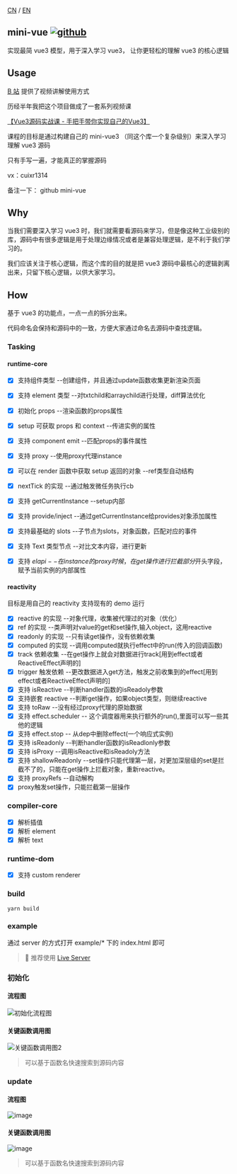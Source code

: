 [CN](README.md) / [EN](README_EN.md)

## mini-vue  [![github](https://img.shields.io/badge/%E5%82%AC%E5%AD%A6%E7%A4%BE-mini--vue-blue)](https://github.com/cuixiaorui/mini-vue)

实现最简 vue3 模型，用于深入学习 vue3， 让你更轻松的理解 vue3 的核心逻辑

## Usage

[B 站](https://www.bilibili.com/video/BV1Zy4y1J73E) 提供了视频讲解使用方式

历经半年我把这个项目做成了一套系列视频课

[【Vue3源码实战课 - 手把手带你实现自己的Vue3】](https://cua.h5.xeknow.com/s/xDWLc)

课程的目标是通过构建自己的 mini-vue3 （同这个库一个复杂级别）来深入学习理解 vue3 源码

只有手写一遍，才能真正的掌握源码

vx：cuixr1314

备注一下： github mini-vue

## Why

当我们需要深入学习 vue3 时，我们就需要看源码来学习，但是像这种工业级别的库，源码中有很多逻辑是用于处理边缘情况或者是兼容处理逻辑，是不利于我们学习的。

我们应该关注于核心逻辑，而这个库的目的就是把 vue3 源码中最核心的逻辑剥离出来，只留下核心逻辑，以供大家学习。

## How

基于 vue3 的功能点，一点一点的拆分出来。

代码命名会保持和源码中的一致，方便大家通过命名去源码中查找逻辑。

### Tasking

#### runtime-core

- [x] 支持组件类型 --创建组件，并且通过update函数收集更新渲染页面
- [x] 支持 element 类型 --对txtchild和arraychild进行处理，diff算法优化
- [x] 初始化 props --渲染函数的props属性
- [x] setup 可获取 props 和 context --传进实例的属性
- [x] 支持 component emit --匹配props的事件属性
- [x] 支持 proxy --使用proxy代理instance
- [x] 可以在 render 函数中获取 setup 返回的对象 --ref类型自动结构
- [x] nextTick 的实现 --通过触发微任务执行cb
- [x] 支持 getCurrentInstance --setup内部
- [x] 支持 provide/inject --通过getCurrentInstance给provides对象添加属性
- [x] 支持最基础的 slots --子节点为slots，对象函数，匹配对应的事件
- [x] 支持 Text 类型节点 --对比文本内容，进行更新
- [x] 支持 $el api --在instance的proxy时候，在get操作进行拦截部分$开头字段，赋予当前实例的内部属性


#### reactivity

目标是用自己的 reactivity 支持现有的 demo 运行

- [x] reactive 的实现 --对象代理，收集被代理过的对象（优化）
- [x] ref 的实现 --类声明对value的get和set操作,输入object，这用reactive
- [x] readonly 的实现 --只有读get操作，没有依赖收集
- [x] computed 的实现 --调用computed就执行effect中的run(传入的回调函数)
- [x] track 依赖收集 --在get操作上就会对数据进行track[用到effect或者ReactiveEffect声明的]
- [x] trigger 触发依赖 --更改数据进入get方法，触发之前收集到的effect[用到effect或者ReactiveEffect声明的]
- [x] 支持 isReactive --判断handler函数的isReadoly参数
- [x] 支持嵌套 reactive --判断get操作，如果object类型，则继续reactive
- [x] 支持 toRaw --没有经过proxy代理的原始数据
- [x] 支持 effect.scheduler -- 这个调度器用来执行额外的run(),里面可以写一些其他的逻辑
- [x] 支持 effect.stop -- 从dep中删除effect(一个响应式实例)
- [x] 支持 isReadonly --判断handler函数的isReadlonly参数
- [x] 支持 isProxy --调用isReactive和isReadoly方法
- [x] 支持 shallowReadonly --set操作只能代理第一层，对更加深层级的set是拦截不了的，只能在get操作上拦截对象，重新reactive。
- [x] 支持 proxyRefs --自动解构
- [x] proxy触发set操作，只能拦截第一层操作

### compiler-core
- [x] 解析插值
- [x] 解析 element
- [x] 解析 text

### runtime-dom
- [x] 支持 custom renderer 

### build

```shell
yarn build
```

### example

通过 server 的方式打开 example/\* 下的 index.html 即可

>  推荐使用 [Live Server](https://marketplace.visualstudio.com/items?itemName=ritwickdey.LiveServer)

### 初始化

#### 流程图
![初始化流程图](https://user-images.githubusercontent.com/12064746/138114565-3e0eecbb-7fd0-4203-bf36-5e5fd8003ce0.png)


#### 关键函数调用图


![关键函数调用图2](https://user-gold-cdn.xitu.io/2020/6/22/172dc08840e25b42?w=1816&h=934&f=png&s=550722)

> 可以基于函数名快速搜索到源码内容

### update

#### 流程图

![image](https://user-images.githubusercontent.com/12064746/138115157-1f4fb8a2-7e60-412d-96de-12e68eb0288c.png)

#### 关键函数调用图

![image](https://user-images.githubusercontent.com/12064746/138114969-9139e4af-b2df-41b2-a5d9-069d8b41903c.png)


> 可以基于函数名快速搜索到源码内容


